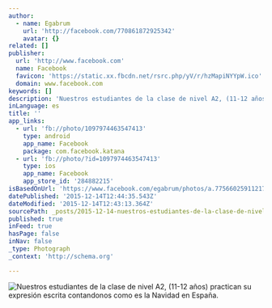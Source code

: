 ```yaml
---
author:
  - name: Egabrum
    url: 'http://facebook.com/770861872925342'
    avatar: {}
related: []
publisher:
  url: 'http://www.facebook.com'
  name: Facebook
  favicon: 'https://static.xx.fbcdn.net/rsrc.php/yV/r/hzMapiNYYpW.ico'
  domain: www.facebook.com
keywords: []
description: 'Nuestros estudiantes de la clase de nivel A2, (11-12 años) practican su expresión escrita contandonos como es la Navidad en España.'
inLanguage: es
title: ''
app_links:
  - url: 'fb://photo/1097974463547413'
    type: android
    app_name: Facebook
    package: com.facebook.katana
  - url: 'fb://photo/?id=1097974463547413'
    type: ios
    app_name: Facebook
    app_store_id: '284882215'
isBasedOnUrl: 'https://www.facebook.com/egabrum/photos/a.775660259112170.1073741829.770861872925342/1097974463547413/?type=3&theater'
datePublished: '2015-12-14T12:44:35.543Z'
dateModified: '2015-12-14T12:43:13.364Z'
sourcePath: _posts/2015-12-14-nuestros-estudiantes-de-la-clase-de-nivel-a2-11-12-anos-p.md
published: true
inFeed: true
hasPage: false
inNav: false
_type: Photograph
_context: 'http://schema.org'

---
```

![Nuestros estudiantes de la clase de nivel A2&comma; &lpar;11-12 años&rpar; practican su expresión escrita contandonos como es la Navidad en España&period;](https://scontent.xx.fbcdn.net/hphotos-xpa1/t31.0-8/s720x720/12314484_1097974463547413_7132731700246038647_o.jpg)